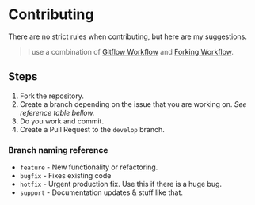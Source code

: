 # Contributing

There are no strict rules when contributing, but here are my suggestions.

> I use a combination of [Gitflow Workflow](https://www.atlassian.com/git/tutorials/comparing-workflows/gitflow-workflow) and [Forking Workflow](https://www.atlassian.com/git/tutorials/comparing-workflows/forking-workflow).

## Steps

1. Fork the repository.
2. Create a branch depending on the issue that you are working on. *See reference table bellow.*
3. Do you work and commit.
4. Create a Pull Request to the `develop` branch.

### Branch naming reference

- `feature` - New functionality or refactoring.
- `bugfix` - Fixes existing code
- `hotfix` - Urgent production fix. Use this if there is a huge bug.
- `support` - Documentation updates & stuff like that.